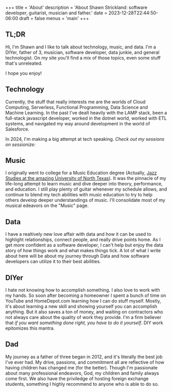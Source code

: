 +++
title = 'About'
description = 'About Shawn Strickland: software developer, guitarist, musician and father.'
date = 2023-12-28T22:44:50-06:00
draft = false
menus = 'main'
+++

## TL;DR
Hi, I'm Shawn and I like to talk about technology, music, and data. I'm a DIYer,
father of 3, musician, software developer, data junkie, and general technologist. 
On my site you'll find a mix of those topics, even some stuff that's unreleated.

I hope you enjoy!

## Technology
Currently, the stuff that really interests me are the worlds of Cloud Computing, Serverless, Functional Programming, Data Science and
Machine Learning. In the past I've dealt heavily with the LAMP stack, been a full-stack javascript developer, worked in the dotnet world, worked with ETL systems,
and navigated my way around development in the world of Salesforce.

In 2024, I'm making a big attempt at tech speaking.
_Check out my sessions on sessionize:_
<script type="text/javascript" src="https://sessionize.com/api/speaker/sessions/a94e4801-6b77-4c6e-9116-4ed3b9385571/0x0x3fb393x"></script>


## Music
I originally went to college for a Music Education degree (Actually, [Jazz Studies at the amazing University of North Texas](https://music.unt.edu)).
It was the pinnacle of my life-long attempt to learn music and dive deeper into theory, performance, and education. I
still play plenty of guitar whenever my schedule allows, and continue to blend my tech abilities with music education to try
to help others develop deeper understandings of music. I'll consolidate most of my musical edeavors on the "Music" page.

## Data
I have a realtively new love affair with data and how it can be used to highlight relationships, connect people, and really drive
points home. As I get more confident as a software developer, I can't help but enjoy the data story of how things work and what
makes things tick. A lot of what I write about here will be about my journey through Data and how software developers can
utilize it to their best abilities.

## DIYer
I hate not knowing how to accomplish something. I also love to work with my hands. So soon after becoming a homeowner I
spent a bunch of time on YouTube and HomeDepot.com learning how I can do stuff myself. Mostly, it's about learning a new skill
and showing yourself you can accomplish anything. But it also saves a ton of money, and waiting on contractors who
not always care about the quality of work they provide. I'm a firm believer that *if you want something done right, you have to do
it yourself*. DIY work epitomizes this mantra.

## Dad
My journey as a father of three began in 2012, and it's literally the best job I've ever had. My drive, passions, and commitment all
are reflective of how having children has changed me (for the better). Though I'm passionate about many professional endeavors,
God, my children and family always come first. We also have the priviledge of hosting foreign exchange students, something I highly recommend
to anyone who is able to do so.
